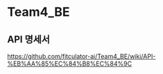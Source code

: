 # Team4_BE

## API 명세서
https://github.com/fitculator-ai/Team4_BE/wiki/API-%EB%AA%85%EC%84%B8%EC%84%9C